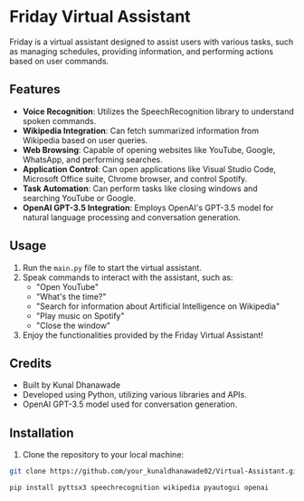 # Friday Virtual Assistant

Friday is a virtual assistant designed to assist users with various tasks, such as managing schedules, providing information, and performing actions based on user commands.

## Features

- **Voice Recognition**: Utilizes the SpeechRecognition library to understand spoken commands.
- **Wikipedia Integration**: Can fetch summarized information from Wikipedia based on user queries.
- **Web Browsing**: Capable of opening websites like YouTube, Google, WhatsApp, and performing searches.
- **Application Control**: Can open applications like Visual Studio Code, Microsoft Office suite, Chrome browser, and control Spotify.
- **Task Automation**: Can perform tasks like closing windows and searching YouTube or Google.
- **OpenAI GPT-3.5 Integration**: Employs OpenAI's GPT-3.5 model for natural language processing and conversation generation.

## Usage

1. Run the `main.py` file to start the virtual assistant.
2. Speak commands to interact with the assistant, such as:
   - "Open YouTube"
   - "What's the time?"
   - "Search for information about Artificial Intelligence on Wikipedia"
   - "Play music on Spotify"
   - "Close the window"
3. Enjoy the functionalities provided by the Friday Virtual Assistant!

## Credits

- Built by Kunal Dhanawade
- Developed using Python, utilizing various libraries and APIs.
- OpenAI GPT-3.5 model used for conversation generation.

## Installation
1. Clone the repository to your local machine:

```bash
git clone https://github.com/your_kunaldhanawade02/Virtual-Assistant.git
```
```bash
pip install pyttsx3 speechrecognition wikipedia pyautogui openai
```
